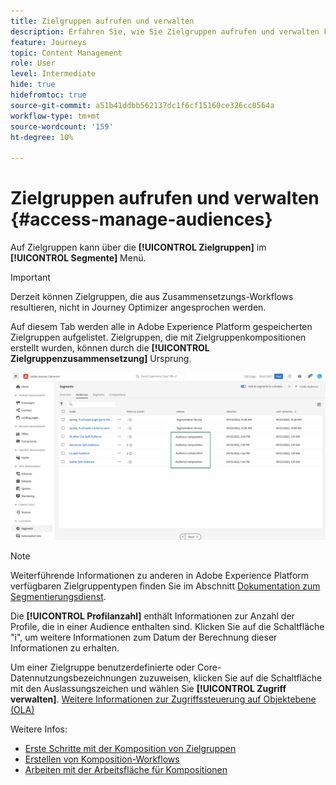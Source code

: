 ```yaml
---
title: Zielgruppen aufrufen und verwalten
description: Erfahren Sie, wie Sie Zielgruppen aufrufen und verwalten können.
feature: Journeys
topic: Content Management
role: User
level: Intermediate
hide: true
hidefromtoc: true
source-git-commit: a51b41ddbb562137dc1f6cf15160ce326cc0564a
workflow-type: tm+mt
source-wordcount: '159'
ht-degree: 10%

---
```



# Zielgruppen aufrufen und verwalten {#access-manage-audiences}

Auf Zielgruppen kann über die **[!UICONTROL Zielgruppen]** im **[!UICONTROL Segmente]** Menü.

>[!IMPORTANT]
>
>Derzeit können Zielgruppen, die aus Zusammensetzungs-Workflows resultieren, nicht in Journey Optimizer angesprochen werden.

Auf diesem Tab werden alle in Adobe Experience Platform gespeicherten Zielgruppen aufgelistet. Zielgruppen, die mit Zielgruppenkompositionen erstellt wurden, können durch die **[!UICONTROL Zielgruppenzusammensetzung]** Ursprung.

![](assets/audiences-list.png)

>[!NOTE]
>
>Weiterführende Informationen zu anderen in Adobe Experience Platform verfügbaren Zielgruppentypen finden Sie im Abschnitt [Dokumentation zum Segmentierungsdienst](https://experienceleague.adobe.com/docs/experience-platform/segmentation/ui/overview.html?lang=de).

Die **[!UICONTROL Profilanzahl]** enthält Informationen zur Anzahl der Profile, die in einer Audience enthalten sind. Klicken Sie auf die Schaltfläche &quot;i&quot;, um weitere Informationen zum Datum der Berechnung dieser Informationen zu erhalten.

Um einer Zielgruppe benutzerdefinierte oder Core-Datennutzungsbezeichnungen zuzuweisen, klicken Sie auf die Schaltfläche mit den Auslassungszeichen und wählen Sie **[!UICONTROL Zugriff verwalten]**. [Weitere Informationen zur Zugriffssteuerung auf Objektebene (OLA)](../administration/object-based-access.md)

<!--
-edit an audience?
-->

Weitere Infos:

* [Erste Schritte mit der Komposition von Zielgruppen](get-started-audience-orchestration.md)
* [Erstellen von Komposition-Workflows](create-compositions.md)
* [Arbeiten mit der Arbeitsfläche für Kompositionen](composition-canvas.md)
